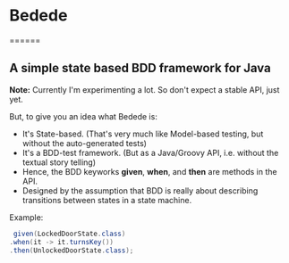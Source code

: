 # Bedede
======

## A simple state based BDD framework for Java

**Note:**
Currently I'm experimenting a lot. So don't expect a stable API, just yet.

But, to give you an idea what Bedede is:

* It's State-based. (That's very much like Model-based testing, but without the auto-generated tests)
* It's a BDD-test framework. (But as a Java/Groovy API, i.e. without the textual story telling) 
* Hence, the BDD keyworks **given**, **when**, and **then** are methods in the API.
* Designed by the assumption that BDD is really about describing transitions between states in a state machine.

Example:
```java
 given(LockedDoorState.class)
.when(it -> it.turnsKey())
.then(UnlockedDoorState.class);
```



